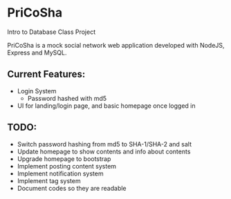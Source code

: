 # PriCoSha
Intro to Database Class Project

PriCoSha is a mock social network web application developed with NodeJS, Express and MySQL.

## Current Features:
- Login System
  - Password hashed with md5
- UI for landing/login page, and basic homepage once logged in

## TODO:
- Switch password hashing from md5 to SHA-1/SHA-2 and salt
- Update homepage to show contents and info about contents
- Upgrade homepage to bootstrap
- Implement posting content system
- Implement notification system
- Implement tag system
- Document codes so they are readable

